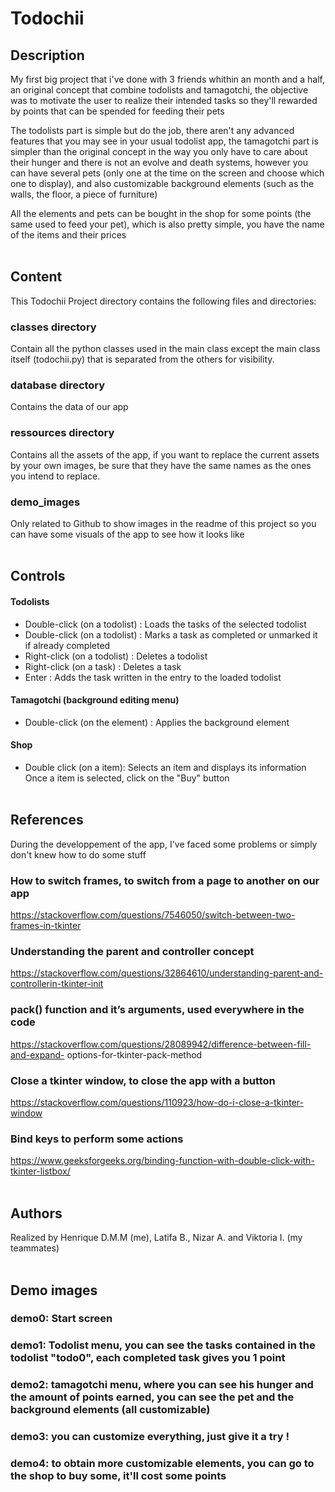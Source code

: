 # Todochii

## Description
My first big project that i've done with 3 friends whithin an month and a half, an original concept that combine todolists and tamagotchi, the objective was to motivate the user to realize their intended tasks so they'll rewarded by points that can be spended for feeding their pets

The todolists part is simple but do the job, there aren't any advanced features that you may see in your usual todolist app, the tamagotchi part is simpler than the original concept in the way you only have to care about their hunger and there is not an evolve and death systems, however you can have several pets (only one at the time on the screen and choose which one to display), and also customizable background elements (such as the walls, the floor, a piece of furniture)

All the elements and pets can be bought in the shop for some points (the same used to feed your pet), which is also pretty simple, you have the name of the items and their prices
<br><br>


## Content
This Todochii Project directory contains the following files and directories:
### classes directory
Contain all the python classes used in the main class except the main class itself (todochii.py) that is separated from the others for visibility.
### database directory
Contains the data of our app
### ressources directory
Contains all the assets of the app, if you want to replace the current assets by your own images, be sure that they have the same names as the ones you intend to replace.
### demo_images
Only related to Github to show images in the readme of this project so you can have some visuals of the app to see how it looks like
<br><br>


## Controls
#### Todolists
- Double-click (on a todolist) : Loads the tasks of the selected todolist
- Double-click (on a todolist) : Marks a task as completed or unmarked it if already completed
- Right-click (on a todolist) : Deletes a todolist
- Right-click (on a task) : Deletes a task
- Enter : Adds the task written in the entry to the loaded todolist
#### Tamagotchi (background editing menu)
- Double-click (on the element) : Applies the background element
#### Shop
- Double click (on a item): Selects an item and displays its information
Once a item is selected, click on the "Buy" button
<br><br>


## References
During the developpement of the app, I've faced some problems or simply don't knew how to do some stuff
### How to switch frames, to switch from a page to another on our app
https://stackoverflow.com/questions/7546050/switch-between-two-frames-in-tkinter
### Understanding the parent and controller concept
https://stackoverflow.com/questions/32864610/understanding-parent-and-controllerin-tkinter-init
### pack() function and it’s arguments, used everywhere in the code
https://stackoverflow.com/questions/28089942/difference-between-fill-and-expand- options-for-tkinter-pack-method
### Close a tkinter window, to close the app with a button
https://stackoverflow.com/questions/110923/how-do-i-close-a-tkinter-window
### Bind keys to perform some actions
https://www.geeksforgeeks.org/binding-function-with-double-click-with-tkinter-listbox/
<br><br>


## Authors
Realized by Henrique D.M.M (me), Latifa B., Nizar A. and Viktoria I. (my teammates)
<br><br>

## Demo images
### demo0: Start screen

### demo1: Todolist menu, you can see the tasks contained in the todolist "todo0", each completed task gives you 1 point

### demo2: tamagotchi menu, where you can see his hunger and the amount of points earned, you can see the pet and the background elements (all customizable)

### demo3: you can customize everything, just give it a try !

### demo4: to obtain more customizable elements, you can go to the shop to buy some, it'll cost some points
